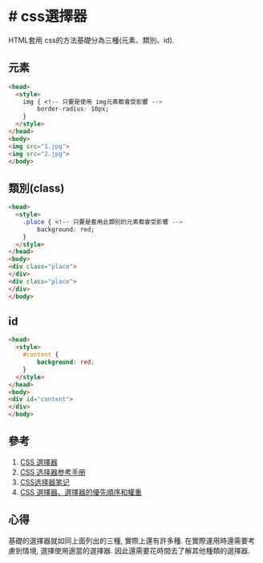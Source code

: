 # # css選擇器

HTML套用 css的方法基礎分為三種(元素、類別、id).

## 元素
```html
<head>
  <style>
    img { <!-- 只要是使用 img元素都會受影響 -->
        border-radius: 10px;
    }
  </style>
</head>
<body>
<img src="1.jpg">
<img src="2.jpg">
</body>
```
## 類別(class)
```html
<head>
  <style>
    .place { <!-- 只要是套用此類別的元素都會受影響 -->
        background: red;
    }
  </style>
</head>
<body>
<div class="place">
</div>
<div class="place">
</div>
</body>
```

## id
```html
<head>
  <style>
    #content { 
        background: red;
    }
  </style>
</head>
<body>
<div id="content">
</div>
</body>
```

## 參考
1. [CSS 選擇器
](https://developer.mozilla.org/zh-TW/docs/Glossary/CSS_Selector)
2. [CSS 选择器参考手册](https://www.w3school.com.cn/cssref/css_selectors.asp)
3. [CSS选择器笔记](http://www.ruanyifeng.com/blog/2009/03/css_selectors.html)
4. [CSS 選擇器、選擇器的優先順序和權重
](https://codertw.com/%E5%89%8D%E7%AB%AF%E9%96%8B%E7%99%BC/179545/)

## 心得
基礎的選擇器就如同上面列出的三種, 實際上還有許多種. 在實際運用時還需要考慮到情境, 選擇使用適當的選擇器. 因此還需要花時間去了解其他種類的選擇器.